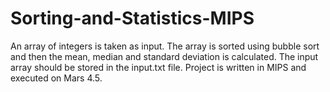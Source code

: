 # Sorting-and-Statistics-MIPS

An array of integers is taken as input. The array is sorted using bubble sort and then the mean, median and standard deviation is calculated. The input array should be stored in the input.txt file. Project is written in MIPS and executed on Mars 4.5.
